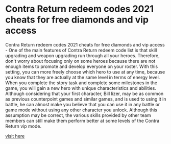 # Contra Return redeem codes 2021 cheats for free diamonds and vip access

Contra Return redeem codes 2021 cheats for free diamonds and vip access - One of the main features of Contra Return redeem code list is that skill upgrading and weapon upgrading run through all your heroes. Therefore, don't worry about focusing only on some heroes because there are not enough items to promote and develop everyone on your roster. With this setting, you can more freely choose which hero to use at any time, because you know that they are actually at the same level in terms of energy level. When you complete the story task and complete some milestones in the game, you will gain a new hero with unique characteristics and abilities. Although considering that your first character, Bill lizer, may be as common as previous counterpoint games and similar games, and is used to using it in battle, he can almost make you believe that you can use it in any battle or game mode without using any other character you unlock. Although this assumption may be correct, the various skills provided by other team members can still make them perform better at some levels of the Contra Return vip mode.


<a href="https://non-cgplus.com/contra-return/">visit here</a>





